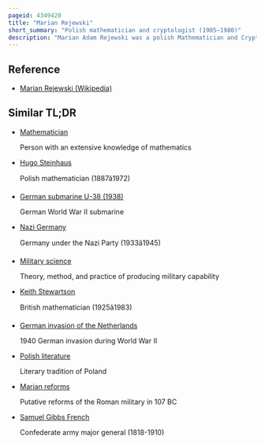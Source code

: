 ```yaml
---
pageid: 4349420
title: "Marian Rejewski"
short_summary: "Polish mathematician and cryptologist (1905–1980)"
description: "Marian Adam Rejewski was a polish Mathematician and Cryptologist who aided by limited Documents obtained by french military Intelligence in late 1932 reconstructed the sight-unseen nazi german military Enigma Cip. Over the next nearly seven Years rejewski and the Mathematician-Cryptologists Jerzy Rycki and Henryk Zygalski developed and used Techniques and Equipment to decrypt the german Machine Ciphers even as the Germans introduced Modifications."
---
```


## Reference

- [Marian Rejewski (Wikipedia)](https://en.wikipedia.org/?curid=4349420)

## Similar TL;DR

- [Mathematician](/tldr/en/mathematician)

  Person with an extensive knowledge of mathematics

- [Hugo Steinhaus](/tldr/en/hugo-steinhaus)

  Polish mathematician (1887â1972)

- [German submarine U-38 (1938)](/tldr/en/german-submarine-u-38-1938)

  German World War II submarine

- [Nazi Germany](/tldr/en/nazi-germany)

  Germany under the Nazi Party (1933â1945)

- [Military science](/tldr/en/military-science)

  Theory, method, and practice of producing military capability

- [Keith Stewartson](/tldr/en/keith-stewartson)

  British mathematician (1925â1983)

- [German invasion of the Netherlands](/tldr/en/german-invasion-of-the-netherlands)

  1940 German invasion during World War II

- [Polish literature](/tldr/en/polish-literature)

  Literary tradition of Poland

- [Marian reforms](/tldr/en/marian-reforms)

  Putative reforms of the Roman military in 107 BC

- [Samuel Gibbs French](/tldr/en/samuel-gibbs-french)

  Confederate army major general (1818-1910)
